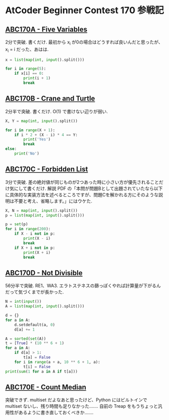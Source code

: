 # AtCoder Beginner Contest 170 参戦記

## [ABC170A - Five Variables](https://atcoder.jp/contests/abc170/tasks/abc170_a)

2分で突破. 書くだけ. 最初から x<sub>i</sub> が0の場合はどうすれば良いんだと思ったが、x<sub>i</sub> = i だった、あはは.

```python
x = list(map(int, input().split()))

for i in range(5):
    if x[i] == 0:
        print(i + 1)
        break
```

## [ABC170B - Crane and Turtle](https://atcoder.jp/contests/abc170/tasks/abc170_b)

2分半で突破. 書くだけ. O(1) で書けない辺りが弱い.

```python
X, Y = map(int, input().split())

for i in range(X + 1):
    if i * 2 + (X - i) * 4 == Y:
        print('Yes')
        break
else:
    print('No')
```

## [ABC170C - Forbidden List](https://atcoder.jp/contests/abc170/tasks/abc170_c)

3分で突破. 差の絶対値が同じものが2つあった時に小さい方が優先されることだけ気にして書くだけ. 解説 PDF の「本問が問題Bとして出題されていたなら以下に具体的な実装方法を述べるところですが、問題Cを解かれる方にそのような説明は不要と考え、省略します。」にはウケた.

```python
X, N = map(int, input().split())
p = list(map(int, input().split()))

p = set(p)
for i in range(200):
    if X - i not in p:
        print(X - i)
        break
    if X + i not in p:
        print(X + i)
        break
```

## [ABC170D - Not Divisible](https://atcoder.jp/contests/abc170/tasks/abc170_d)

56分半で突破. RE1、WA3. エラトステネスの篩っぽくやれば計算量が下がるんだって気づくまでが長かった.

```python
N = int(input())
A = list(map(int, input().split()))

d = {}
for a in A:
    d.setdefault(a, 0)
    d[a] += 1

A = sorted(set(A))
t = [True] * (10 ** 6 + 1)
for a in A:
    if d[a] > 1:
        t[a] = False
    for i in range(a + a, 10 ** 6 + 1, a):
        t[i] = False
print(sum(1 for a in A if t[a]))
```

## [ABC170E - Count Median](https://atcoder.jp/contests/abc170/tasks/abc170_e)

突破できず. multiset だよなあと思ったけど、Python にはビルトインで multiset ないし、残り時間も足りなかった……. 自前の Treap をもうちょっと汎用性があるように書き直しておくべきか…….
